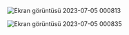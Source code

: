![Ekran görüntüsü 2023-07-05 000813](https://github.com/burcukcm/food-recipe-app/assets/96121254/e36b55dd-7496-4b8e-9279-c298e891dfd0)


![Ekran görüntüsü 2023-07-05 000835](https://github.com/burcukcm/food-recipe-app/assets/96121254/bc137f50-a62a-4101-8bf7-bf201be31eca)
